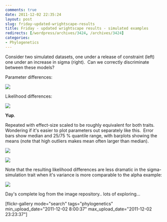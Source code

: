 ```yaml
---
comments: true
date: 2011-12-02 22:35:24
layout: post
slug: friday-updated-wrightscape-results
title: Friday - updated wrightscape results - simulated examples
redirects: [/wordpress/archives/3424, /archives/3424]
categories:
- Phylogenetics
---
```


Consider two simulated datasets, one under a release of constraint (left) one under an increase in sigma (right).  Can we correctly discriminate between these models?

Parameter differences:

![]( http://farm8.staticflickr.com/7175/6443908549_5a57d8c103_o.png )


Likelihood differences:

![]( http://farm8.staticflickr.com/7159/6443918533_ab45a0d544_o.png )


**Yup**.

Repeated with effect-size scaled to be roughly equivalent for both traits.  Wondering if it's easier to plot parameters out separately like this.  Error bars show median and 25/75 % quantile range, with barplots showing the means (note that high outliers makes mean often larger than median).

![]( http://farm8.staticflickr.com/7011/6444288263_d0e75be4b4_o.png )


![]( http://farm8.staticflickr.com/7162/6444288021_cbcafa94ff_o.png )


Note that the resulting likelihood differences are less dramatic in the sigma-simulation trait when it's variance is more comparable to the alpha example:

![]( http://farm8.staticflickr.com/7151/6444280225_392246ba00_o.png )


Day's complete log from the image repository.. lots of exploring...

[flickr-gallery mode="search" tags="phylogenetics" min_upload_date="2011-12-02 8:00:37" max_upload_date="2011-12-02 23:23:37"]
